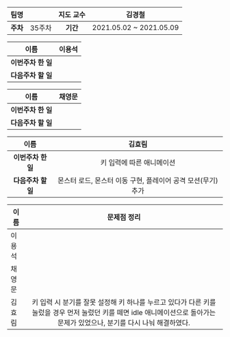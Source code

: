 |   팀명   |        | 지도 교수 |         김경철          |
| :------: | :----: | :-------: | :---------------------: |
| **주차** | 35주차 | **기간**  | 2021.05.02 ~ 2021.05.09 |

|        이름        | 이용석 |
| :----------------: | :----: |
| **이번주차 한 일** |        |
| **다음주차 할 일** |        |

|        이름        | 채영문 |
| :----------------: | :----: |
| **이번주차 한 일** |        |
| **다음주차 할 일** |        |

|        이름        |                            김효림                            |
| :----------------: | :----------------------------------------------------------: |
| **이번주차 한 일** |                  키 입력에 따른 애니메이션                   |
| **다음주차 할 일** | 몬스터 로드, 몬스터 이동 구현, 플레이어 공격 모션(무기) 추가 |

| 이름   |                         문제점 정리                          |
| ------ | :----------------------------------------------------------: |
| 이용석 |                                                              |
| 채영문 |                                                              |
| 김효림 | 키 입력 시 분기를 잘못 설정해 키 하나를 누르고 있다가 다른 키를 눌렀을 경우 먼저 눌렀던 키를 떼면 idle 애니메이션으로 돌아가는 문제가 있었으나, 분기를 다시 나눠 해결하였다. |

